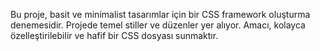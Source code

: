 Bu proje, basit ve minimalist tasarımlar için bir CSS framework oluşturma denemesidir. Projede temel stiller ve düzenler yer alıyor. Amacı, kolayca özelleştirilebilir ve hafif bir CSS dosyası sunmaktır.
